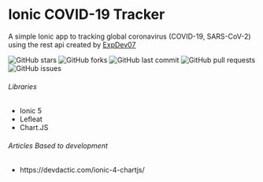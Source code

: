 <h1>Ionic COVID-19 Tracker</h1>
<p>A simple Ionic app to tracking global coronavirus (COVID-19, SARS-CoV-2) using the rest api created by <a href="https://github.com/ExpDev07/coronavirus-tracker-api">ExpDev07</a></p>

![GitHub stars](https://img.shields.io/github/stars/luizhfraraujo/ionic-coronavirus-tracker)
![GitHub forks](https://img.shields.io/github/forks/luizhfraraujo/ionic-coronavirus-tracker)
![GitHub last commit](https://img.shields.io/github/last-commit/luizhfraraujo/ionic-coronavirus-tracker)
![GitHub pull requests](https://img.shields.io/github/issues-pr/luizhfraraujo/ionic-coronavirus-tracker)
![GitHub issues](https://img.shields.io/github/issues/luizhfraraujo/ionic-coronavirus-tracker)

<h6>Libraries</h6>
<ul>
<li>Ionic 5</li>
<li>Lefleat</li>
<li>Chart.JS</li>
</ul>

<h6>Articles Based to development</h6>
<ul>
<li>https://devdactic.com/ionic-4-chartjs/</li>
</ul>

